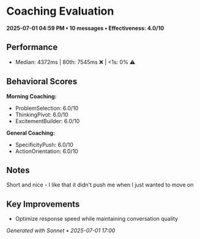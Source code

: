# Coaching Evaluation

**2025-07-01 04:59 PM • 10 messages • Effectiveness: 4.0/10**

## Performance
- Median: 4372ms | 80th: 7545ms ❌ | <1s: 0% ⚠️

## Behavioral Scores
**Morning Coaching:**
- ProblemSelection: 6.0/10
- ThinkingPivot: 6.0/10
- ExcitementBuilder: 6.0/10

**General Coaching:**
- SpecificityPush: 6.0/10
- ActionOrientation: 6.0/10

## Notes
Short and nice - I like that it didn't push me when I just wanted to move on

## Key Improvements
- Optimize response speed while maintaining conversation quality

*Generated with Sonnet • 2025-07-01 17:00*
